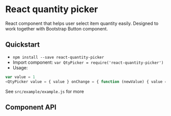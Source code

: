 # React quantity picker
React component that helps user select item quantity easily. Designed to work together with Bootstrap Button component.

## Quickstart
 - `npm install --save react-quantity-picker`
 - Import component: `var QtyPicker = require('react-quantity-picker')`
 - Usage:

```javascript
var value = 1
<QtyPicker value = { value } onChange = { function (newValue) { value = newValue } } />
```

See <code>src/example/example.js</code> for more

## Component API
